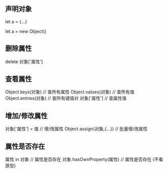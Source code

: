## 声明对象

let a = {...}

let a = new Object()



## 删除属性

delete 对象['属性']



## 查看属性

Object.keys(对象)                     // 查所有属性
Object.values(对象)                 // 查所有值
Object.entries(对象)                // 查所有键值对
对象['属性']                                // 查属性值



## 增加/修改属性

对象['属性'] = 值                       // 增/改属性
Object.assign(对象,{...})          // 批量增/改属性



## 属性是否存在

属性 in 对象                                 // 属性是否存在
对象.hasOwnProperty(属性)     // 属性是否存在  (不看原型)

